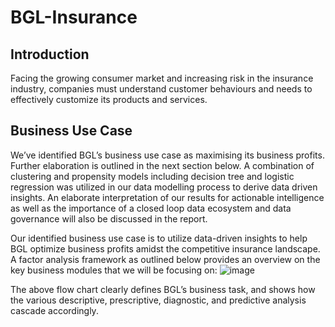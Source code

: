 # BGL-Insurance
## Introduction
Facing the growing consumer market and increasing risk in the insurance industry, companies must understand customer behaviours and needs to effectively customize its products and services. 

## Business Use Case
We’ve identified BGL’s business use case as maximising its business profits. Further elaboration is outlined in the next section below. A combination of clustering and propensity models including decision tree and logistic regression was utilized in our data modelling process to derive data driven insights. An elaborate interpretation of our results for actionable intelligence as well as the importance of a closed loop data ecosystem and data governance will also be discussed in the report. 

Our identified business use case is to utilize data-driven insights to help BGL optimize business profits amidst the competitive insurance landscape. A factor analysis framework as outlined below provides an overview on the key business modules that we will be focusing on:
![image](https://user-images.githubusercontent.com/113580303/205270921-e5e5821b-888c-4ccb-ab2e-c349e2489d70.png)

The above flow chart clearly defines BGL’s business task, and shows how the various descriptive, prescriptive, diagnostic, and predictive analysis cascade accordingly. 
